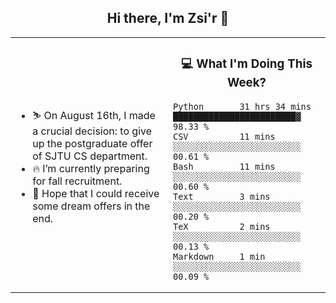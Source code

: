<h2 align="center"> Hi there, I'm Zsi'r 👋 </h2>

<table>
    <tr>
        <td valign="center" width="50%">
            <ul>
                <li> ⛷️ On August 16th, I made a crucial decision: to give up the postgraduate offer of SJTU CS department.</li>
                <li> 🔥 I’m currently preparing for fall recruitment.</li>
                <li> 🙏 Hope that I could receive some dream offers in the end.</li>
            </ul>
        </td>
       <td valign="top" width="50%">

<h3 align="center"> 💻 What I'm Doing This Week? </h3>

<!--START_SECTION:waka-->

```text
Python       31 hrs 34 mins  ████████████████████████▓   98.33 %
CSV          11 mins         ░░░░░░░░░░░░░░░░░░░░░░░░░   00.61 %
Bash         11 mins         ░░░░░░░░░░░░░░░░░░░░░░░░░   00.60 %
Text         3 mins          ░░░░░░░░░░░░░░░░░░░░░░░░░   00.20 %
TeX          2 mins          ░░░░░░░░░░░░░░░░░░░░░░░░░   00.13 %
Markdown     1 min           ░░░░░░░░░░░░░░░░░░░░░░░░░   00.09 %
```

<!--END_SECTION:waka-->
</td></tr>
</table>
